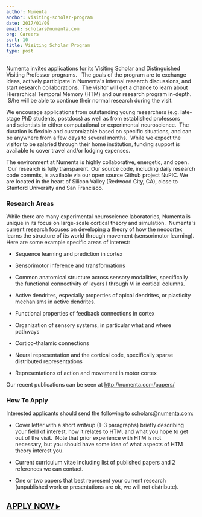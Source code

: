 ```yaml
---
author: Numenta
anchor: visiting-scholar-program
date: 2017/01/09
email: scholars@numenta.com
org: Careers
sort: 10
title: Visiting Scholar Program
type: post
---
```


Numenta invites applications for its Visiting Scholar and Distinguished
Visiting Professor programs.   The goals of the program are to exchange
ideas, actively participate in Numenta's internal research discussions,
and start research collaborations.  The visitor will get a chance to
learn about Hierarchical Temporal Memory (HTM) and our research program
in-depth.  S/he will be able to continue their normal research during
the visit.

We encourage applications from outstanding young researchers
(e.g. late-stage PhD students, postdocs) as well as from established
professors and scientists in either computational or
experimental neuroscience.  The duration is flexible and customizable
based on specific situations, and can be anywhere from a few days to
several months.  While we expect the visitor to be salaried through
their home institution, funding support is available to cover travel
and/or lodging expenses.  

The environment at Numenta is highly collaborative, energetic, and open.
 Our research is fully transparent. Our source code, including daily
research code commits, is available via our open source Github project
NuPIC. We are located in the heart of Silicon Valley (Redwood City, CA),
close to Stanford University and San Francisco. 

### Research Areas

While there are many experimental neuroscience laboratories, Numenta is
unique in its focus on large-scale cortical theory and simulation.
 Numenta's current research focuses on developing a theory of how the
neocortex learns the structure of its world through movement
(sensorimotor learning). Here are some example specific areas of
interest:

-   Sequence learning and prediction in cortex

-   Sensorimotor inference and transformations

-   Common anatomical structure across sensory modalities, specifically
    the functional connectivity of layers I through VI in cortical
    columns.

-   Active dendrites, especially properties of apical dendrites, or
    plasticity mechanisms in active dendrites.

-   Functional properties of feedback connections in cortex

-   Organization of sensory systems, in particular what and where
    pathways

-   Cortico-thalamic connections

-   Neural representation and the cortical code, specifically sparse
    distributed representations

-   Representations of action and movement in motor cortex

Our recent publications can be seen at http://numenta.com/papers/

### How To Apply

Interested applicants should send the following to [scholars@numenta.com](mailto:scholars@numenta.com):

-   Cover letter with a short writeup (1–3 paragraphs)
    briefly describing your field of interest, how it relates to HTM,
    and what you hope to get out of the visit.  Note that prior
    experience with HTM is not necessary, but you should have some idea
    of what aspects of HTM theory interest you.

-   Current curriculum vitae including list of published papers and 2
    references we can contact.

-   One or two papers that best represent your current research
    (unpublished work or presentations are ok, we will not distribute).


## **[APPLY NOW ▸](mailto:scholars@numenta.com)**
